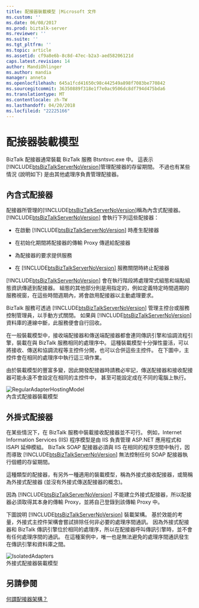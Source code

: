 ```yaml
---
title: 配接器裝載模型 |Microsoft 文件
ms.custom: ''
ms.date: 06/08/2017
ms.prod: biztalk-server
ms.reviewer: ''
ms.suite: ''
ms.tgt_pltfrm: ''
ms.topic: article
ms.assetid: cf9a8e6b-8c8d-47ec-b2a3-aed58206121d
caps.latest.revision: 14
author: MandiOhlinger
ms.author: mandia
manager: anneta
ms.openlocfilehash: 645a1fcd41650c98c442549a898f7083be770842
ms.sourcegitcommit: 36350889f318e1f7e0ac9506dc8df794d475bda6
ms.translationtype: MT
ms.contentlocale: zh-TW
ms.lasthandoff: 04/20/2018
ms.locfileid: "22225166"
---
```

# <a name="adapter-hosting-model"></a>配接器裝載模型
BizTalk 配接器通常裝載 BizTalk 服務 Btsntsvc.exe 中。 這表示[!INCLUDE[btsBizTalkServerNoVersion](../includes/btsbiztalkservernoversion-md.md)]管理配接器的存留期間。 不過也有某些情況 (說明如下) 是由其他處理序負責管理配接器。  
  
## <a name="in-process-adapters"></a>內含式配接器  
 配接器所管理的[!INCLUDE[btsBizTalkServerNoVersion](../includes/btsbiztalkservernoversion-md.md)]稱為內含式配接器。 [!INCLUDE[btsBizTalkServerNoVersion](../includes/btsbiztalkservernoversion-md.md)] 會執行下列這些配接器：  
  
-   在啟動 [!INCLUDE[btsBizTalkServerNoVersion](../includes/btsbiztalkservernoversion-md.md)] 時產生配接器  
  
-   在初始化期間將配接器的傳輸 Proxy 傳遞給配接器  
  
-   為配接器的要求提供服務  
  
-   在 [!INCLUDE[btsBizTalkServerNoVersion](../includes/btsbiztalkservernoversion-md.md)] 服務關閉時終止配接器  
  
 [!INCLUDE[btsBizTalkServerNoVersion](../includes/btsbiztalkservernoversion-md.md)] 會在執行階段將處理常式組態和端點組態資訊傳遞到配接器。 組態的其他部分則是用指定的，例如定義特定時間週期的服務視窗，在這些時間週期內，將會啟用配接器以主動處理要求。  
  
 BizTalk 服務可透過 [!INCLUDE[btsBizTalkServerNoVersion](../includes/btsbiztalkservernoversion-md.md)] 管理主控台或服務控制管理員，以手動方式關閉。 如果與 [!INCLUDE[btsBizTalkServerNoVersion](../includes/btsbiztalkservernoversion-md.md)] 資料庫的連線中斷，此服務便會自行回收。  
  
 在一般裝載模型中，接收端配接器和傳送端配接器都會連同傳訊引擎和協調流程引擎，裝載在與 BizTalk 服務相同的處理序中。 這種裝載模型十分彈性靈活，可以將接收、傳送和協調流程等主控件分開，也可以合併這些主控件。 在下圖中，主控件會在相同的處理序中執行這三項作業。  
  
 由於裝載模型的豐富多變，因此開發配接器時請務必牢記，傳送配接器和接收配接器可能永遠不會設定在相同的主控件中， 甚至可能設定成在不同的電腦上執行。  
  
 ![](../core/media/regularadapterhostingmodel.gif "RegularAdapterHostingModel")  
內含式配接器裝載模型  
  
## <a name="isolated-adapters"></a>外掛式配接器  
 在某些情況下，在 BizTalk 服務中裝載接收配接器並不可行。 例如，Internet Information Services (IIS) 程序模型是由 IIS 負責管理 ASP.NET 應用程式和 ISAPI 延伸模組。 BizTalk SOAP 配接器必須與 IIS 在相同的程序空間中執行，因而導致 [!INCLUDE[btsBizTalkServerNoVersion](../includes/btsbiztalkservernoversion-md.md)] 無法控制任何 SOAP 配接器執行個體的存留期間。  
  
 這種類型的配接器，有另外一種適用的裝載模型，稱為外接式接收配接器，或簡稱為外接式配接器 (並沒有外接式傳送配接器的概念)。  
  
 因為 [!INCLUDE[btsBizTalkServerNoVersion](../includes/btsbiztalkservernoversion-md.md)] 不能建立外接式配接器，所以配接器必須取得其本身的傳輸 Proxy，並將自己登錄到該傳輸 Proxy 中。  
  
 下圖說明 [!INCLUDE[btsBizTalkServerNoVersion](../includes/btsbiztalkservernoversion-md.md)] 裝載架構。 基於效能的考量，外接式主控件架構會嘗試排除任何非必要的處理序間通訊。 因為外接式配接器和 BizTalk 傳訊引擎位於相同的處理序，所以在配接器呼叫傳訊引擎時，並不會有任何處理序間的通訊。 在這種案例中，唯一也是無法避免的處理序間通訊發生在傳訊引擎和資料庫之間。  
  
 ![](../core/media/isolatedadapters.gif "IsolatedAdapters")  
外接式配接器裝載模型  
  
## <a name="see-also"></a>另請參閱  
 [何謂配接器架構？](../core/what-is-the-adapter-framework.md)